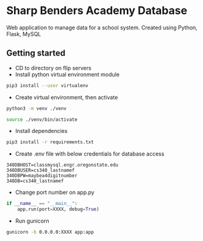 # Sharp Benders Academy Database

Web application to manage data for a school system. Created using Python, Flask, MySQL




## Getting started

- CD to directory on flip servers
- Install python virtual environment module
```bash
pip3 install --user virtualenv
```
- Create virtual environment, then activate
```bash
python3 -m venv ./venv
```
```bash
source ./venv/bin/activate
```
- Install dependencies
```bash
pip3 install -r requirements.txt
```
- Create .env file with below credentials for database access
```text
340DBHOST=classmysql.engr.oregonstate.edu
340DBUSER=cs340_lastnamef
340DBPW=maybea4digitnumber
340DB=cs340_lastnamef
```
- Change port number on app.py
```python
if __name__ == "__main__":
    app.run(port=XXXX, debug=True)
```
- Run gunicorn
```bash
gunicorn -b 0.0.0.0:XXXX app:app
```